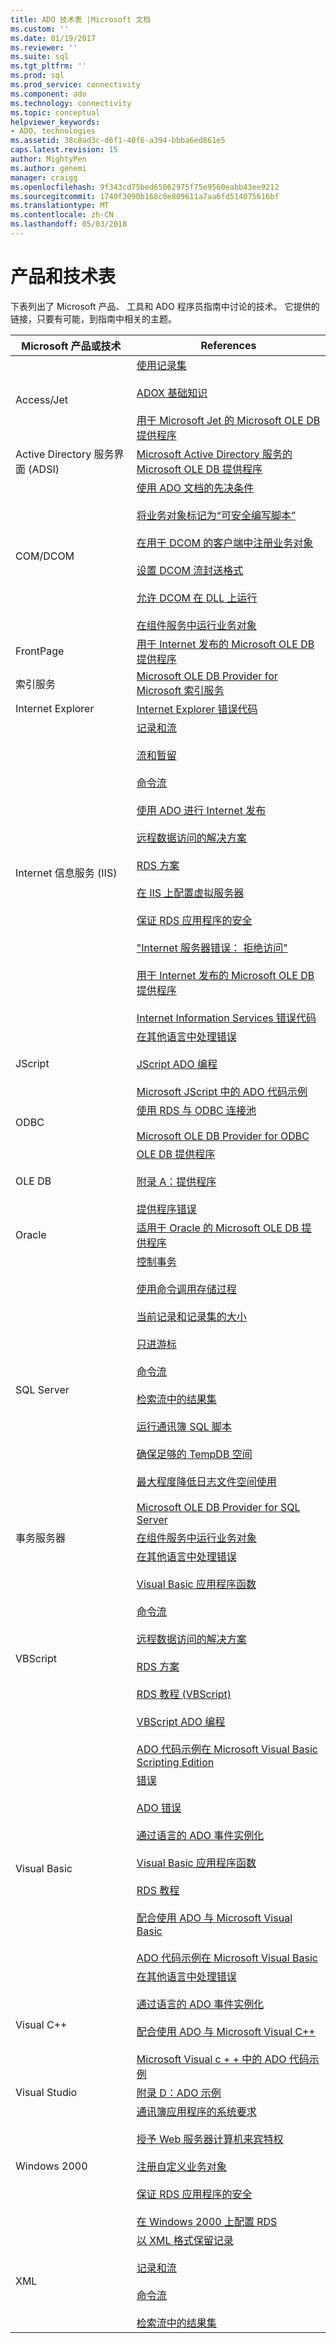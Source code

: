 ```yaml
---
title: ADO 技术表 |Microsoft 文档
ms.custom: ''
ms.date: 01/19/2017
ms.reviewer: ''
ms.suite: sql
ms.tgt_pltfrm: ''
ms.prod: sql
ms.prod_service: connectivity
ms.component: ado
ms.technology: connectivity
ms.topic: conceptual
helpviewer_keywords:
- ADO, technologies
ms.assetid: 38c8ad3c-d6f1-40f6-a394-bbba6ed861e5
caps.latest.revision: 15
author: MightyPen
ms.author: genemi
manager: craigg
ms.openlocfilehash: 9f343cd75bed65062975f75e9560eabb43ee9212
ms.sourcegitcommit: 1740f3090b168c0e809611a7aa6fd514075616bf
ms.translationtype: MT
ms.contentlocale: zh-CN
ms.lasthandoff: 05/03/2018
---
```

# <a name="products-and-technologies-table"></a>产品和技术表
下表列出了 Microsoft 产品、 工具和 ADO 程序员指南中讨论的技术。 它提供的链接，只要有可能，到指南中相关的主题。

|Microsoft 产品或技术|References|
|-------------------------------------|----------------|
|Access/Jet|[使用记录集](../../ado/guide/data/working-with-recordsets.md)<br /><br /> [ADOX 基础知识](../../ado/guide/extensions/adox-fundamentals.md)<br /><br /> [用于 Microsoft Jet 的 Microsoft OLE DB 提供程序](../../ado/guide/appendixes/microsoft-ole-db-provider-for-microsoft-jet.md)|
|Active Directory 服务界面 (ADSI)|[Microsoft Active Directory 服务的 Microsoft OLE DB 提供程序](../../ado/guide/appendixes/microsoft-ole-db-provider-for-microsoft-active-directory-service.md)|
|COM/DCOM|[使用 ADO 文档的先决条件](../../ado/guide/prerequisites-for-using-the-ado-documentation.md)<br /><br /> [将业务对象标记为“可安全编写脚本”](../../ado/guide/remote-data-service/marking-business-objects-as-safe-for-scripting.md)<br /><br /> [在用于 DCOM 的客户端中注册业务对象](../../ado/guide/remote-data-service/registering-business-objects-on-the-client-for-use-with-dcom.md)<br /><br /> [设置 DCOM 流封送格式](../../ado/guide/remote-data-service/setting-dcom-stream-marshaling-format.md)<br /><br /> [允许 DCOM 在 DLL 上运行](../../ado/guide/remote-data-service/enabling-a-dll-to-run-on-dcom.md)<br /><br /> [在组件服务中运行业务对象](../../ado/guide/remote-data-service/running-business-objects-in-component-services.md)|
|FrontPage|[用于 Internet 发布的 Microsoft OLE DB 提供程序](../../ado/guide/appendixes/microsoft-ole-db-provider-for-internet-publishing.md)|
|索引服务|[Microsoft OLE DB Provider for Microsoft 索引服务](../../ado/guide/appendixes/microsoft-ole-db-provider-for-microsoft-indexing-service.md)|
|Internet Explorer|[Internet Explorer 错误代码](../../ado/guide/appendixes/internet-explorer-error-codes.md)|
|Internet 信息服务 (IIS)|[记录和流](../../ado/guide/data/records-and-streams.md)<br /><br /> [流和暂留](../../ado/guide/data/streams-and-persistence.md)<br /><br /> [命令流](../../ado/guide/data/command-streams.md)<br /><br /> [使用 ADO 进行 Internet 发布](../../ado/guide/data/using-ado-for-internet-publishing.md)<br /><br /> [远程数据访问的解决方案](../../ado/guide/remote-data-service/solutions-for-remote-data-access.md)<br /><br /> [RDS 方案](../../ado/guide/remote-data-service/rds-scenario.md)<br /><br /> [在 IIS 上配置虚拟服务器](../../ado/guide/remote-data-service/configuring-virtual-servers-on-iis.md)<br /><br /> [保证 RDS 应用程序的安全](../../ado/guide/remote-data-service/securing-rds-applications.md)<br /><br /> ["Internet 服务器错误： 拒绝访问"](../../ado/guide/remote-data-service/internet-server-error-access-denied.md)<br /><br /> [用于 Internet 发布的 Microsoft OLE DB 提供程序](../../ado/guide/appendixes/microsoft-ole-db-provider-for-internet-publishing.md)<br /><br /> [Internet Information Services 错误代码](../../ado/guide/appendixes/internet-information-services-error-codes.md)|
|JScript|[在其他语言中处理错误](../../ado/guide/data/handling-errors-in-other-languages.md)<br /><br /> [JScript ADO 编程](../../ado/guide/appendixes/jscript-ado-programming.md)<br /><br /> [Microsoft JScript 中的 ADO 代码示例](../../ado/reference/ado-api/ado-code-examples-in-microsoft-jscript.md)|
|ODBC|[使用 RDS 与 ODBC 连接池](../../ado/guide/remote-data-service/using-rds-with-odbc-connection-pooling.md)<br /><br /> [Microsoft OLE DB Provider for ODBC](../../ado/guide/appendixes/microsoft-ole-db-provider-for-odbc.md)|
|OLE DB|[OLE DB 提供程序](../../ado/guide/data/ole-db-providers-ado.md)<br /><br /> [附录 A：提供程序](../../ado/guide/appendixes/appendix-a-providers.md)<br /><br /> [提供程序错误](../../ado/guide/data/provider-errors.md)|
|Oracle|[适用于 Oracle 的 Microsoft OLE DB 提供程序](../../ado/guide/appendixes/microsoft-ole-db-provider-for-oracle.md)|
|SQL Server|[控制事务](../../ado/guide/data/controlling-transactions-ado.md)<br /><br /> [使用命令调用存储过程](../../ado/guide/data/calling-a-stored-procedure-with-a-command.md)<br /><br /> [当前记录和记录集的大小](../../ado/guide/data/current-record-and-size-of-recordset.md)<br /><br /> [只进游标](../../ado/guide/data/forward-only-cursors.md)<br /><br /> [命令流](../../ado/guide/data/command-streams.md)<br /><br /> [检索流中的结果集](../../ado/guide/data/retrieving-resultsets-into-streams.md)<br /><br /> [运行通讯簿 SQL 脚本](../../ado/guide/remote-data-service/running-the-address-book-sql-script.md)<br /><br /> [确保足够的 TempDB 空间](../../ado/guide/remote-data-service/ensuring-sufficient-tempdb-space.md)<br /><br /> [最大程度降低日志文件空间使用](../../ado/guide/remote-data-service/minimizing-log-file-space-usage.md)<br /><br /> [Microsoft OLE DB Provider for SQL Server](../../ado/guide/appendixes/microsoft-ole-db-provider-for-sql-server.md)|
|事务服务器|[在组件服务中运行业务对象](../../ado/guide/remote-data-service/running-business-objects-in-component-services.md)|
|VBScript|[在其他语言中处理错误](../../ado/guide/data/handling-errors-in-other-languages.md)<br /><br /> [Visual Basic 应用程序函数](../../ado/guide/data/visual-basic-for-applications-functions.md)<br /><br /> [命令流](../../ado/guide/data/command-streams.md)<br /><br /> [远程数据访问的解决方案](../../ado/guide/remote-data-service/solutions-for-remote-data-access.md)<br /><br /> [RDS 方案](../../ado/guide/remote-data-service/rds-scenario.md)<br /><br /> [RDS 教程 (VBScript)](../../ado/guide/remote-data-service/rds-tutorial-vbscript.md)<br /><br /> [VBScript ADO 编程](../../ado/guide/appendixes/vbscript-ado-programming.md)<br /><br /> [ADO 代码示例在 Microsoft Visual Basic Scripting Edition](../../ado/reference/ado-api/ado-code-examples-vbscript.md)|
|Visual Basic|[错误](../../ado/guide/data/errors-ado.md)<br /><br /> [ADO 错误](../../ado/guide/data/ado-errors.md)<br /><br /> [通过语言的 ADO 事件实例化](../../ado/guide/data/ado-event-instantiation-by-language.md)<br /><br /> [Visual Basic 应用程序函数](../../ado/guide/data/visual-basic-for-applications-functions.md)<br /><br /> [RDS 教程](../../ado/guide/remote-data-service/rds-tutorial.md)<br /><br /> [配合使用 ADO 与 Microsoft Visual Basic](../../ado/guide/appendixes/using-ado-with-microsoft-visual-basic.md)<br /><br /> [ADO 代码示例在 Microsoft Visual Basic](../../ado/reference/ado-api/ado-code-examples-in-visual-basic.md)|
|Visual C++|[在其他语言中处理错误](../../ado/guide/data/handling-errors-in-other-languages.md)<br /><br /> [通过语言的 ADO 事件实例化](../../ado/guide/data/ado-event-instantiation-by-language.md)<br /><br /> [配合使用 ADO 与 Microsoft Visual C++](../../ado/guide/appendixes/using-ado-with-microsoft-visual-c.md)<br /><br /> [Microsoft Visual c + + 中的 ADO 代码示例](../../ado/reference/ado-api/ado-code-examples-in-visual-c.md)|
|Visual Studio|[附录 D：ADO 示例](../../ado/guide/appendixes/appendix-d-ado-samples.md)|
|Windows 2000|[通讯簿应用程序的系统要求](../../ado/guide/remote-data-service/system-requirements-for-the-address-book-application.md)<br /><br /> [授予 Web 服务器计算机来宾特权](../../ado/guide/remote-data-service/granting-guest-privileges-to-a-web-server-computer.md)<br /><br /> [注册自定义业务对象](../../ado/guide/remote-data-service/registering-a-custom-business-object.md)<br /><br /> [保证 RDS 应用程序的安全](../../ado/guide/remote-data-service/securing-rds-applications.md)<br /><br /> [在 Windows 2000 上配置 RDS](../../ado/guide/remote-data-service/configuring-rds-on-windows-2000.md)|
|XML|[以 XML 格式保留记录](../../ado/guide/data/persisting-records-in-xml-format.md)<br /><br /> [记录和流](../../ado/guide/data/records-and-streams.md)<br /><br /> [命令流](../../ado/guide/data/command-streams.md)<br /><br /> [检索流中的结果集](../../ado/guide/data/retrieving-resultsets-into-streams.md)|
